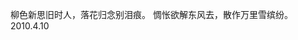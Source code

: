 柳色新思旧时人，落花归念别泪痕。
惆怅欲解东风去，散作万里雪缤纷。
                                                               2010.4.10